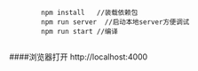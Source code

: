

<pre>
	<code>
		npm install   //装载依赖包
		npm run server  //启动本地server方便调试
		npm run start //编译
	</code>
</pre>

####浏览器打开 http://localhost:4000